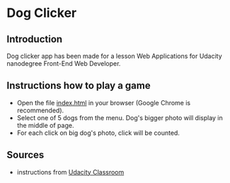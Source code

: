 # Dog Clicker

## Introduction
Dog clicker app has been made for a lesson Web Applications for Udacity nanodegree Front-End Web Developer.

## Instructions how to play a game
- Open the file [index.html](index.html) in your browser (Google Chrome is recommended).
- Select one of 5 dogs from the menu. Dog's bigger photo will display in the middle of page.
- For each click on big dog's photo, click will be counted.

## Sources
- instructions from [Udacity Classroom](https://classroom.udacity.com/me)